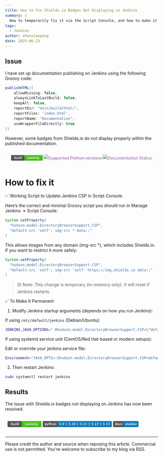 ```yaml
---
title: How to Fix Shields.io Badges Not Displaying in Jenkins
summary: |
  How to temporarily fix it via the Script Console, and how to make it permanent by modifying Jenkins startup parameters. This method is suitable for internal Jenkins environments and has been tested on modern Jenkins installations.
tags:
  - Jenkins
author: shenxianpeng
date: 2025-06-23
---
```


## Issue

I have set up documentation publishing on Jenkins using the following Groovy code:

```groovy
publishHTML([
    allowMissing: false,
    alwaysLinkToLastBuild: false,
    keepAll: false,
    reportDir: "docs/build/html/",
    reportFiles: 'index.html',
    reportName: "Documentation",
    useWrapperFileDirectly: true
])
```

However, some badges from Shields.io do not display properly within the published documentation.

![Can not display badge on Jenkins](issue.png)

# How to fix it

✅ Working Script to Update Jenkins CSP in Script Console

Here’s the correct and minimal Groovy script you should run in Manage Jenkins → Script Console:

```groovy
System.setProperty(
  "hudson.model.DirectoryBrowserSupport.CSP",
  "default-src 'self'; img-src * data:;"
)
```



This allows images from any domain (img-src *), which includes Shields.io. If you want to restrict it more safely:

```groovy
System.setProperty(
  "hudson.model.DirectoryBrowserSupport.CSP",
  "default-src 'self'; img-src 'self' https://img.shields.io data:;"
)
```

> 🟡 Note: This change is temporary (in-memory only). It will reset if Jenkins restarts.


✅ To Make It Permanent

1. Modify Jenkins startup arguments (depends on how you run Jenkins):

If using `/etc/default/jenkins` (Debian/Ubuntu):

```bash
JENKINS_JAVA_OPTIONS="-Dhudson.model.DirectoryBrowserSupport.CSP=\"default-src 'self'; img-src 'self' https://img.shields.io data:;\""
```

If using systemd service unit (CentOS/Red Hat-based or modern setups):

Edit or override your jenkins.service file:

```bash
Environment="JAVA_OPTS=-Dhudson.model.DirectoryBrowserSupport.CSP=default-src 'self'; img-src 'self' https://img.shields.io data:;"
```

2. Then restart Jenkins:

```bash
sudo systemctl restart jenkins
```

## Results

The issue with Shields.io badges not displaying on Jenkins has now been resolved.

![Can display badge on Jenkins](resolve.png)

---

Please credit the author and source when reposing this article. Commercial use is not permitted. You're welcome to subscribe to my blog via RSS.
